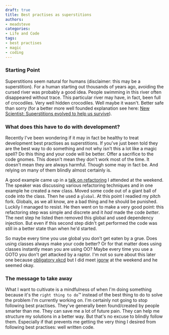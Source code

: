 ```yaml
---
draft: true
title: Best practises as superstitions
authors:
- meadsteve
categories:
- Life and Code
tags:
- best practises
- magic
- coding
---
```


### Starting Point

Superstitions seem natural for humans (disclaimer: this may be a superstition).
For a human starting out thousands of years ago, avoiding the cursed river was probably a good idea.
People swimming in this river often disappeared without trace.
This particular river may have, in fact, been full of crocodiles. Very well hidden crocodiles. Well maybe it wasn't.
Better safe than sorry (for a better more well founded explanation see here: [New Scientist: Superstitions evolved to help us survive](http://www.newscientist.com/article/dn14694-superstitions-evolved-to-help-us-survive.html)).


### What does this have to do with development?

Recently I've been wondering if it may in fact be healthy to treat development best practises as superstitions.
If you've just been told they are the best way to do something and not why isn't this a lot like a magic spell?
Do this thing and your code will be better. Offer a sacrifice to the code gnomes.
This doesn't mean they don't work most of the time. It doesn't mean they are always harmful.
Though some may in fact be. And relying on many of them blindly almost certainly is.

A good example came up in a [talk on refactoring](https://joind.in/11802) I attended at the weekend.
The speaker was discussing various refactoring techniques and in one example he created a new class. Moved some code out of a giant ball of code into the class.
Then he used a ```global```. At this point I readied my pitch fork. Globals, as we all know, are a bad thing and he should be punished.
Luckily I managed to resist. He then went on to make a very good point: this refactoring step was simple and discrete and it *had* made the code *better*.
The next step he listed then removed this global and used dependency injection. But even if this second step didn't get performed the code was still in a better
state than when he'd started.

So maybe every time you use global you don't get eaten by a grue.
Does using classes always make your code better? Or for that matter does using classes instantly mean you are using OO?
Maybe every time you use a GOTO you don't get attacked by a raptor.
I'm not so sure about this later one because [obligatory xkcd](http://xkcd.com/292/) but I did meet [igorw](https://github.com/igorw/retry/blob/master/src/retry.php) at the weekend and he seemed okay.

### The message to take away

What I want to cultivate is a mindfulness of when I'm doing something because it's the ```right thing to do```&trade;
instead of the best thing to do to solve the problem I'm currently working on.
I'm certainly not going to stop following best practises. They've generally been found/created by people smarter than me.
They can save me a lot of future pain. They can help me structure my solutions in a better way.
But that's no excuse to blindly follow them.
Especially if that prevents me getting the very thing I desired from following best practises: well written code.